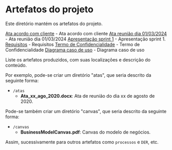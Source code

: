# Artefatos do projeto

Este diretório mantém os artefatos do projeto. 

[Ata acordo com cliente](atas/Ata_Acordo_Cliente.pdf) - Ata acordo com cliente
[Ata reunião dia 01/03/2024](atas/Ata_Reuniao_Dia01_03_2024.pdf) - Ata reunião dia 01/03/2024
[Apresentação sprint 1](ApresentacaoTIS4-Sprint1.pdf) - Apresentação sprint 1.
[Requisitos](TIS4-TemplateRequistos.pdf) - Requisitos
[Termo de Confidencialidade](Termo_de_Confidencialidade.pdf) - Termo de Confidencialidade
[Diagrama caso de uso](DiagramaCasoUso_Recanto_do_Guerreiro.asta) - Diagrama caso de uso


Liste os artefatos produzidos, com suas localizações e descrição do conteúdo.

Por exemplo, pode-se criar um diretório "atas", que seria descrito da seguinte forma:
* `/atas`
	* **Ata_xx_ago_2020.docx**: Ata de reunião do dia xx de agosto de 2020.

Pode-se também criar um diretório "canvas", que seria descrito da seguinte forma:
* `/canvas`
	* **BusinessModelCanvas.pdf**: Canvas do modelo de negócios.

Assim, sucessivamente para outros artefatos como `processos` e `DER`, etc.
